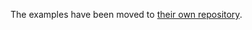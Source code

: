 The examples have been moved to [their own repository](https://github.com/AssemblyScript/examples).
